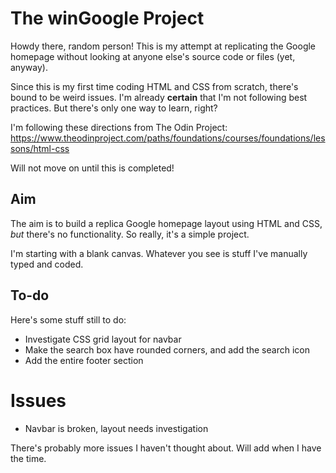 # The winGoogle Project
Howdy there, random person! This is my attempt at replicating the Google homepage without looking at anyone else's source code or files (yet, anyway).

Since this is my first time coding HTML and CSS from scratch, there's bound to be weird issues. I'm already **certain** that I'm not following best practices. But there's only one way to learn, right?

I'm following these directions from The Odin Project: https://www.theodinproject.com/paths/foundations/courses/foundations/lessons/html-css

Will not move on until this is completed!

## Aim
The aim is to build a replica Google homepage layout using HTML and CSS, *but* there's no functionality. So really, it's a simple project.

I'm starting with a blank canvas. Whatever you see is stuff I've manually typed and coded.

## To-do
Here's some stuff still to do:
- Investigate CSS grid layout for navbar
- Make the search box have rounded corners, and add the search icon
- Add the entire footer section

# Issues
- Navbar is broken, layout needs investigation

There's probably more issues I haven't thought about. Will add when I have the time.